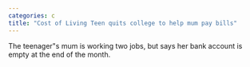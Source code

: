 ```yaml
---
categories: c
title: "Cost of Living Teen quits college to help mum pay bills"
---
```

The teenager"s mum is working two jobs, but says her bank account is empty at the end of the month.